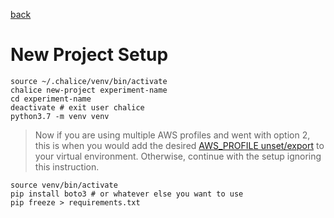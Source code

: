 [back](../README.md)

# New Project Setup

    source ~/.chalice/venv/bin/activate
    chalice new-project experiment-name
    cd experiment-name
    deactivate # exit user chalice
    python3.7 -m venv venv

> Now if you are using multiple AWS profiles and went with option 2, this is when you would add the desired [AWS_PROFILE unset/export](aws-profile.md#option-2) to your virtual environment. Otherwise, continue with the setup ignoring this instruction.

    source venv/bin/activate
    pip install boto3 # or whatever else you want to use
    pip freeze > requirements.txt